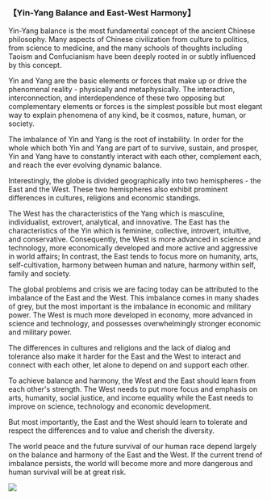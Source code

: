 ### 【Yin-Yang Balance and East-West Harmony】
Yin-Yang balance is the most fundamental concept of the ancient Chinese philosophy. Many aspects of Chinese civilization from culture to politics, from science to medicine, and the many schools of thoughts including Taoism and Confucianism have been deeply rooted in or subtly influenced by this concept.

Yin and Yang are the basic elements or forces that make up or drive the phenomenal reality - physically and metaphysically. The interaction, interconnection, and interdependence of these two opposing but complementary elements or forces is the simplest possible but most elegant way to explain phenomena of any kind, be it cosmos, nature, human, or society.

The imbalance of Yin and Yang is the root of instability. In order for the whole which both Yin and Yang are part of to survive, sustain, and prosper, Yin and Yang have to constantly interact with each other,  complement each, and reach the ever evolving dynamic balance.

Interestingly, the globe is divided geographically into two hemispheres - the East and the West. These two hemispheres also exhibit prominent differences in cultures, religions and economic standings.

The West has the characteristics of the Yang which is masculine, individualist, extrovert, analytical, and innovative. The East has the characteristics of the Yin which is feminine, collective, introvert, intuitive, and conservative. Consequently, the West is more advanced in science and technology, more economically developed and more active and aggressive in world affairs; In contrast, the East tends to focus more on humanity, arts, self-cultivation, harmony between human and nature, harmony within self, family and society.

The global problems and crisis we are facing today can be attributed to the imbalance of the East and the West. This imbalance comes in many shades of grey, but the most important is the imbalance in economic and military power. The West is much more developed in economy, more advanced in science and technology, and possesses overwhelmingly stronger economic and military power.

The differences in cultures and religions and the lack of dialog and tolerance also make it harder for the East and the West to interact and connect with each other, let alone to depend on and support each other.

To achieve balance and harmony, the West and the East should learn from each other's strength. The West needs to put more focus and emphasis on arts, humanity, social justice, and income equality while the East needs to improve on science, technology and economic development.

But most importantly, the East and the West should learn to tolerate and respect the differences and to value and cherish the diversity.

The world peace and the future survival of our human race depend largely on the balance and harmony of the East and the West. If the current trend of imbalance persists, the world will become more and more dangerous and human survival will be at great risk.

![](02.jpng)
